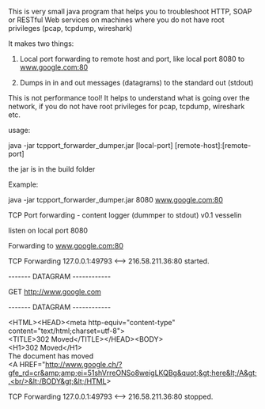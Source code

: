 
This is very small java program that helps you to troubleshoot HTTP, SOAP or RESTful Web services on machines where you do not have root privileges (pcap, tcpdump, wireshark)

It makes two things:

   1) Local port forwarding to remote host and port, like  local port 8080 to www.google.com:80

   2) Dumps in in and out messages (datagrams) to the standard out (stdout)

This is not performance tool! It helps to understand what is going over the network, if you do not have root privileges for pcap, tcpdump, wireshark etc.

usage: 

java -jar tcpport_forwarder_dumper.jar [local-port] [remote-host]:[remote-port] 

the jar is in the build folder

Example:

java -jar tcpport_forwarder_dumper.jar 8080 www.google.com:80

TCP Port forwarding - content logger (dummper to stdout) v0.1 vesselin

listen on local port 8080

Forwarding to www.google.com:80

TCP Forwarding 127.0.0.1:49793 <--> 216.58.211.36:80 started.

------- DATAGRAM ------------

GET http://www.google.com

------- DATAGRAM ------------

&lt;HTML&gt;&lt;HEAD&gt;&lt;meta http-equiv=&quot;content-type&quot; content=&quot;text/html;charset=utf-8&quot;&gt;<br/>&lt;TITLE&gt;302 Moved&lt;/TITLE&gt;&lt;/HEAD&gt;&lt;BODY&gt;<br/>&lt;H1&gt;302 Moved&lt;/H1&gt;<br/>The document has moved<br/>&lt;A HREF=&quot;http://www.google.ch/?gfe_rd=cr&amp;amp;ei=51shVrreONSo8weigLKQBg&quot;&gt;here&lt;/A&gt;.<br/>&lt;/BODY&gt;&lt;/HTML&gt;

TCP Forwarding 127.0.0.1:49793 <--> 216.58.211.36:80 stopped.
 

  
